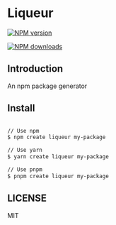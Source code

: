 # Liqueur

[![NPM version](https://img.shields.io/npm/v/create-liqueur.svg?style=flat)](https://npmjs.org/package/create-liqueur)

[![NPM downloads](http://img.shields.io/npm/dm/create-liqueur.svg?style=flat)](https://npmjs.org/package/create-liqueur)

## Introduction

An npm package generator

## Install

```sh

// Use npm
$ npm create liqueur my-package

// Use yarn
$ yarn create liqueur my-package

// Use pnpm
$ pnpm create liqueur my-package

```

## LICENSE

MIT

